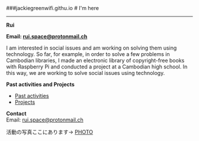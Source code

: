 <title>
Rui's HOMEPAGE
</title> 
###jackiegreenwifi.githu.io
# I'm here
 
---
**Rui**



**Email: rui.space@protonmail.ch**

I am interested in social issues and am working on solving them using technology.  So far, for example, in order to solve a few problems in Cambodian libraries, I made an electronic library of copyright-free books with Raspberry Pi and conducted a project at a Cambodian high school.  In this way, we are working to solve social issues using technology.  








**Past activities and Projects**
- [Past activities](page1.md)
- [Projects](https://jackiegreenwifi.github.io/jackiewiki/)
  
**Contact**  
Email: rui.space@protonmail.ch


活動の写真ここにあります→
   [PHOTO](page5.md)






